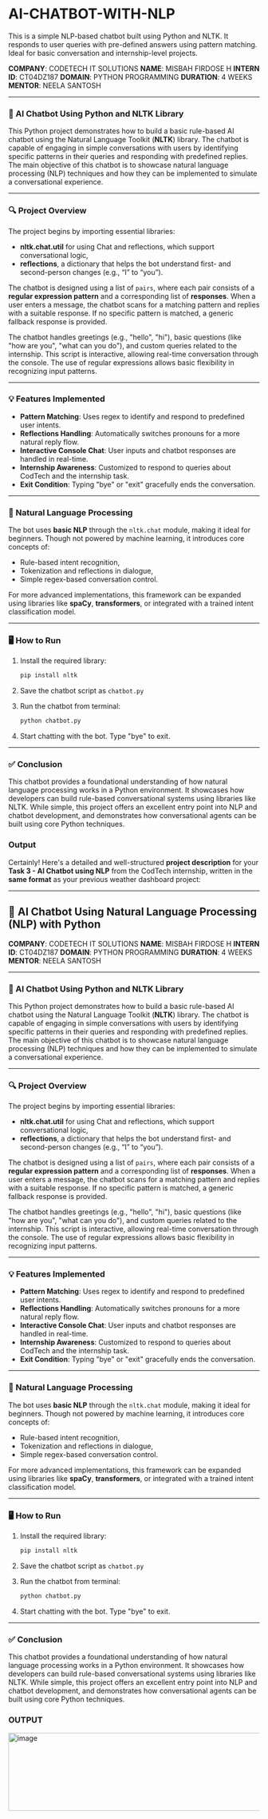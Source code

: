 # AI-CHATBOT-WITH-NLP
This is a simple NLP-based chatbot built using Python and NLTK. It responds to user queries with pre-defined answers using pattern matching. Ideal for basic conversation and internship-level projects.


**COMPANY**: CODETECH IT SOLUTIONS
**NAME**: MISBAH FIRDOSE H
**INTERN ID**: CT04DZ187
**DOMAIN**: PYTHON PROGRAMMING
**DURATION**: 4 WEEKS
**MENTOR**: NEELA SANTOSH

---

### 🤖 AI Chatbot Using Python and NLTK Library

This Python project demonstrates how to build a basic rule-based AI chatbot using the Natural Language Toolkit (**NLTK**) library. The chatbot is capable of engaging in simple conversations with users by identifying specific patterns in their queries and responding with predefined replies. The main objective of this chatbot is to showcase natural language processing (NLP) techniques and how they can be implemented to simulate a conversational experience.

---

### 🔍 Project Overview

The project begins by importing essential libraries:

* **nltk.chat.util** for using Chat and reflections, which support conversational logic,
* **reflections**, a dictionary that helps the bot understand first- and second-person changes (e.g., “I” to “you”).

The chatbot is designed using a list of `pairs`, where each pair consists of a **regular expression pattern** and a corresponding list of **responses**. When a user enters a message, the chatbot scans for a matching pattern and replies with a suitable response. If no specific pattern is matched, a generic fallback response is provided.

The chatbot handles greetings (e.g., "hello", "hi"), basic questions (like "how are you", "what can you do"), and custom queries related to the internship. This script is interactive, allowing real-time conversation through the console. The use of regular expressions allows basic flexibility in recognizing input patterns.

---

### 💡 Features Implemented

* **Pattern Matching**: Uses regex to identify and respond to predefined user intents.
* **Reflections Handling**: Automatically switches pronouns for a more natural reply flow.
* **Interactive Console Chat**: User inputs and chatbot responses are handled in real-time.
* **Internship Awareness**: Customized to respond to queries about CodTech and the internship task.
* **Exit Condition**: Typing "bye" or "exit" gracefully ends the conversation.

---

### 🧠 Natural Language Processing

The bot uses **basic NLP** through the `nltk.chat` module, making it ideal for beginners. Though not powered by machine learning, it introduces core concepts of:

* Rule-based intent recognition,
* Tokenization and reflections in dialogue,
* Simple regex-based conversation control.

For more advanced implementations, this framework can be expanded using libraries like **spaCy**, **transformers**, or integrated with a trained intent classification model.

---

### 🖥️ How to Run

1. Install the required library:

   ```bash
   pip install nltk
   ```
2. Save the chatbot script as `chatbot.py`
3. Run the chatbot from terminal:

   ```bash
   python chatbot.py
   ```
4. Start chatting with the bot. Type "bye" to exit.

---

### ✅ Conclusion

This chatbot provides a foundational understanding of how natural language processing works in a Python environment. It showcases how developers can build rule-based conversational systems using libraries like NLTK. While simple, this project offers an excellent entry point into NLP and chatbot development, and demonstrates how conversational agents can be built using core Python techniques.

### Output 
Certainly! Here's a detailed and well-structured **project description** for your **Task 3 - AI Chatbot using NLP** from the CodTech internship, written in the **same format** as your previous weather dashboard project:

---

## 💬 AI Chatbot Using Natural Language Processing (NLP) with Python

**COMPANY**: CODETECH IT SOLUTIONS
**NAME**: MISBAH FIRDOSE H
**INTERN ID**: CT04DZ187
**DOMAIN**: PYTHON PROGRAMMING
**DURATION**: 4 WEEKS
**MENTOR**: NEELA SANTOSH

---

### 🤖 AI Chatbot Using Python and NLTK Library

This Python project demonstrates how to build a basic rule-based AI chatbot using the Natural Language Toolkit (**NLTK**) library. The chatbot is capable of engaging in simple conversations with users by identifying specific patterns in their queries and responding with predefined replies. The main objective of this chatbot is to showcase natural language processing (NLP) techniques and how they can be implemented to simulate a conversational experience.

---

### 🔍 Project Overview

The project begins by importing essential libraries:

* **nltk.chat.util** for using Chat and reflections, which support conversational logic,
* **reflections**, a dictionary that helps the bot understand first- and second-person changes (e.g., “I” to “you”).

The chatbot is designed using a list of `pairs`, where each pair consists of a **regular expression pattern** and a corresponding list of **responses**. When a user enters a message, the chatbot scans for a matching pattern and replies with a suitable response. If no specific pattern is matched, a generic fallback response is provided.

The chatbot handles greetings (e.g., "hello", "hi"), basic questions (like "how are you", "what can you do"), and custom queries related to the internship. This script is interactive, allowing real-time conversation through the console. The use of regular expressions allows basic flexibility in recognizing input patterns.

---

### 💡 Features Implemented

* **Pattern Matching**: Uses regex to identify and respond to predefined user intents.
* **Reflections Handling**: Automatically switches pronouns for a more natural reply flow.
* **Interactive Console Chat**: User inputs and chatbot responses are handled in real-time.
* **Internship Awareness**: Customized to respond to queries about CodTech and the internship task.
* **Exit Condition**: Typing "bye" or "exit" gracefully ends the conversation.

---

### 🧠 Natural Language Processing

The bot uses **basic NLP** through the `nltk.chat` module, making it ideal for beginners. Though not powered by machine learning, it introduces core concepts of:

* Rule-based intent recognition,
* Tokenization and reflections in dialogue,
* Simple regex-based conversation control.

For more advanced implementations, this framework can be expanded using libraries like **spaCy**, **transformers**, or integrated with a trained intent classification model.

---

### 🖥️ How to Run

1. Install the required library:

   ```bash
   pip install nltk
   ```
2. Save the chatbot script as `chatbot.py`
3. Run the chatbot from terminal:

   ```bash
   python chatbot.py
   ```
4. Start chatting with the bot. Type "bye" to exit.

---

### ✅ Conclusion

This chatbot provides a foundational understanding of how natural language processing works in a Python environment. It showcases how developers can build rule-based conversational systems using libraries like NLTK. While simple, this project offers an excellent entry point into NLP and chatbot development, and demonstrates how conversational agents can be built using core Python techniques.


### OUTPUT 
<img width="954" height="156" alt="image" src="https://github.com/user-attachments/assets/2f680ce2-8351-422d-ad49-d588adec6a28" />

